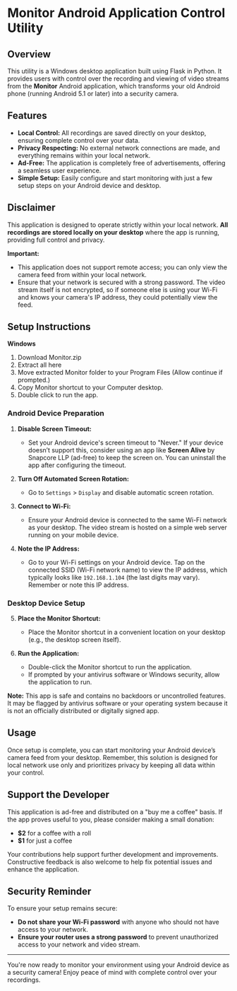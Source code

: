 # Monitor Android Application Control Utility

## Overview

This utility is a Windows desktop application built using Flask in Python. It provides users with control over the recording and viewing of video streams from the **Monitor** Android application, which transforms your old Android phone (running Android 5.1 or later) into a security camera.

## Features

- **Local Control:** All recordings are saved directly on your desktop, ensuring complete control over your data.
- **Privacy Respecting:** No external network connections are made, and everything remains within your local network.
- **Ad-Free:** The application is completely free of advertisements, offering a seamless user experience.
- **Simple Setup:** Easily configure and start monitoring with just a few setup steps on your Android device and desktop.

## Disclaimer

This application is designed to operate strictly within your local network. **All recordings are stored locally on your desktop** where the app is running, providing full control and privacy. 

**Important:**
- This application does not support remote access; you can only view the camera feed from within your local network.
- Ensure that your network is secured with a strong password. The video stream itself is not encrypted, so if someone else is using your Wi-Fi and knows your camera's IP address, they could potentially view the feed.

## Setup Instructions
**Windows**
1. Download Monitor.zip
2. Extract all here
3. Move extracted Monitor folder to your Program Files (Allow continue if prompted.)
4. Copy Monitor shortcut to your Computer desktop.
5. Double click to run the app.


### Android Device Preparation

1. **Disable Screen Timeout:**
   - Set your Android device's screen timeout to "Never." If your device doesn’t support this, consider using an app like **Screen Alive** by Snapcore LLP (ad-free) to keep the screen on. You can uninstall the app after configuring the timeout.

2. **Turn Off Automated Screen Rotation:**
   - Go to `Settings` > `Display` and disable automatic screen rotation.

3. **Connect to Wi-Fi:**
   - Ensure your Android device is connected to the same Wi-Fi network as your desktop. The video stream is hosted on a simple web server running on your mobile device.

4. **Note the IP Address:**
   - Go to your Wi-Fi settings on your Android device. Tap on the connected SSID (Wi-Fi network name) to view the IP address, which typically looks like `192.168.1.104` (the last digits may vary). Remember or note this IP address.

### Desktop Device Setup

5. **Place the Monitor Shortcut:**
   - Place the Monitor shortcut in a convenient location on your desktop (e.g., the desktop screen itself).

6. **Run the Application:**
   - Double-click the Monitor shortcut to run the application.
   - If prompted by your antivirus software or Windows security, allow the application to run.

**Note:** This app is safe and contains no backdoors or uncontrolled features. It may be flagged by antivirus software or your operating system because it is not an officially distributed or digitally signed app.

## Usage

Once setup is complete, you can start monitoring your Android device’s camera feed from your desktop. Remember, this solution is designed for local network use only and prioritizes privacy by keeping all data within your control.

## Support the Developer

This application is ad-free and distributed on a "buy me a coffee" basis. If the app proves useful to you, please consider making a small donation:
- **$2** for a coffee with a roll
- **$1** for just a coffee

Your contributions help support further development and improvements. Constructive feedback is also welcome to help fix potential issues and enhance the application.

## Security Reminder

To ensure your setup remains secure:
- **Do not share your Wi-Fi password** with anyone who should not have access to your network.
- **Ensure your router uses a strong password** to prevent unauthorized access to your network and video stream.

---

You're now ready to monitor your environment using your Android device as a security camera! Enjoy peace of mind with complete control over your recordings.
